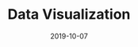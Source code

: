 ---
title: Data Visualization
description: FCA Bank is a bank dedicated to motorists, which mainly operates in the automotive financing sector and cooperates with prestigious automotive brands. I led the design interface and the process of ideation and creation of the mortgages simulation concept.
client: FCA Bank
skills:
  - User Interface
  - Interaction Design
date: 2019-10-07
finished: true
layout: work
permalink: false
---